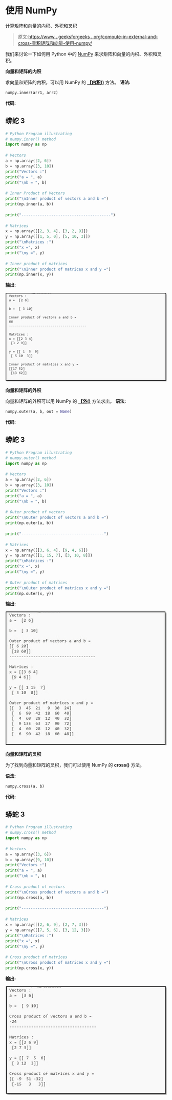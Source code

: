 # 使用 NumPy

计算矩阵和向量的内积、外积和叉积

> 原文:[https://www . geeksforgeeks . org/compute-in-external-and-cross-乘积矩阵和向量-使用-numpy/](https://www.geeksforgeeks.org/calculate-inner-outer-and-cross-products-of-matrices-and-vectors-using-numpy/)

我们来讨论一下如何用 Python 中的 [NumPy](https://www.geeksforgeeks.org/python-numpy/) 来求矩阵和向量的内积、外积和叉积。

**向量和矩阵的内积**

求向量和矩阵的内积，可以用 NumPy 的 [**【内积()**](https://www.geeksforgeeks.org/numpy-inner-in-python/) 方法。
**语法:**

```py
numpy.inner(arr1, arr2)
```

**代码:**

## 蟒蛇 3

```py
# Python Program illustrating
# numpy.inner() method
import numpy as np

# Vectors
a = np.array([2, 6])
b = np.array([3, 10])
print("Vectors :")
print("a = ", a)
print("\nb = ", b)

# Inner Product of Vectors
print("\nInner product of vectors a and b =")
print(np.inner(a, b))

print("---------------------------------------")

# Matrices
x = np.array([[2, 3, 4], [3, 2, 9]])
y = np.array([[1, 5, 0], [5, 10, 3]])
print("\nMatrices :")
print("x =", x)
print("\ny =", y)

# Inner product of matrices
print("\nInner product of matrices x and y =")
print(np.inner(x, y))
```

**输出:**

![](img/48679290213caf1eab3b3ed5442ed866.png)

**向量和矩阵的外积**

向量和矩阵的外积可以用 NumPy 的 [**【外()**](https://www.geeksforgeeks.org/numpy-outer-function-python/) 方法求出。
**语法:**

```py
numpy.outer(a, b, out = None)
```

**代码:**

## 蟒蛇 3

```py
# Python Program illustrating 
# numpy.outer() method 
import numpy as np

# Vectors
a = np.array([2, 6])
b = np.array([3, 10])
print("Vectors :")
print("a = ", a)
print("\nb = ", b)

# Outer product of vectors 
print("\nOuter product of vectors a and b =")
print(np.outer(a, b))

print("------------------------------------")

# Matrices
x = np.array([[3, 6, 4], [9, 4, 6]])
y = np.array([[1, 15, 7], [3, 10, 8]])
print("\nMatrices :")
print("x =", x)
print("\ny =", y)

# Outer product of matrices
print("\nOuter product of matrices x and y =")
print(np.outer(x, y))
```

**输出:**

![](img/1fbc7ebd79dbd62fcf84305a9f7a7e83.png)

**向量和矩阵的叉积**

为了找到向量和矩阵的叉积，我们可以使用 NumPy 的 **cross()** 方法。

**语法:**

```py
numpy.cross(a, b)
```

**代码:**

## 蟒蛇 3

```py
# Python Program illustrating 
# numpy.cross() method 
import numpy as np

# Vectors
a = np.array([3, 6])
b = np.array([9, 10])
print("Vectors :")
print("a = ", a)
print("\nb = ", b)

# Cross product of vectors 
print("\nCross product of vectors a and b =")
print(np.cross(a, b))

print("------------------------------------")

# Matrices
x = np.array([[2, 6, 9], [2, 7, 3]])
y = np.array([[7, 5, 6], [3, 12, 3]])
print("\nMatrices :")
print("x =", x)
print("\ny =", y)

# Cross product of matrices
print("\nCross product of matrices x and y =")
print(np.cross(x, y))
```

**输出:**

![](img/1456cab28c8b0c5467a941e60111014a.png)